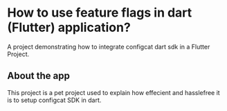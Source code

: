 # How to use feature flags in dart (Flutter) application?

A project demonstrating how to integrate configcat dart sdk in a Flutter Project.

## About the app

This project is a pet project used to explain how effecient and hasslefree it is to setup configcat SDK in dart.  
